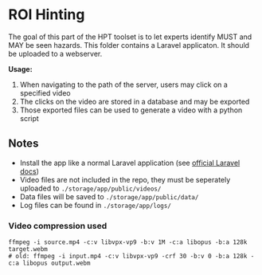 # ROI Hinting

The goal of this part of the HPT toolset is to let experts identify MUST and MAY be seen hazards. This folder contains a Laravel applicaton. It should be uploaded to a webserver.

**Usage:**

1. When navigating to the path of the server, users may click on a specified video
1. The clicks on the video are stored in a database and may be exported
1. Those exported files can be used to generate a video with a python script

## Notes

-   Install the app like a normal Laravel application (see [official Laravel docs](https://laravel.com/docs/8.x/installation))
-   Video files are not included in the repo, they must be seperately uploaded to `./storage/app/public/videos/`
-   Data files will be saved to `./storage/app/public/data/`
-   Log files can be found in `./storage/app/logs/`

### Video compression used

```shell
ffmpeg -i source.mp4 -c:v libvpx-vp9 -b:v 1M -c:a libopus -b:a 128k target.webm
# old: ffmpeg -i input.mp4 -c:v libvpx-vp9 -crf 30 -b:v 0 -b:a 128k -c:a libopus output.webm
```
